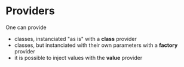 # Providers

One can provide

- classes, instanciated "as is" with a **class** provider
- classes, but instanciated with their own parameters with a **factory** provider
- it is possible to inject values with the **value** provider
